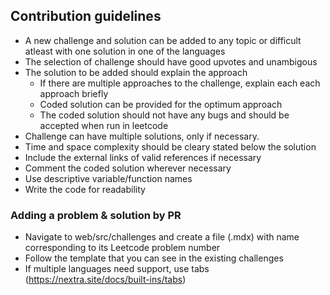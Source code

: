 ## Contribution guidelines

- A new challenge and solution can be added to any topic or difficult atleast with one solution in one of the languages
- The selection of challenge should have good upvotes and unambigous
- The solution to be added should explain the approach
  - If there are multiple approaches to the challenge, explain each each approach briefly
  - Coded solution can be provided for the optimum approach
  - The coded solution should not have any bugs and should be accepted when run in leetcode
- Challenge can have multiple solutions, only if necessary.
- Time and space complexity should be cleary stated below the solution
- Include the external links of valid references if necessary
- Comment the coded solution wherever necessary
- Use descriptive variable/function names
- Write the code for readability

### Adding a problem & solution by PR

- Navigate to web/src/challenges and create a file (.mdx) with name corresponding to its Leetcode problem number
- Follow the template that you can see in the existing challenges
- If multiple languages need support, use tabs (https://nextra.site/docs/built-ins/tabs)

